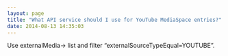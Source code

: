 ```yaml
---
layout: page
title: "What API service should I use for YouTube MediaSpace entries?"
date: 2014-08-13 14:35:03
---
```


Use externalMedia-> list and filter “externalSourceTypeEqual=YOUTUBE”.

 